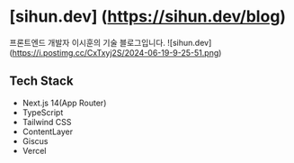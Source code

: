 # [sihun.dev] (https://sihun.dev/blog) 
프론트엔드 개발자 이시훈의 기술 블로그입니다. 
![sihun.dev] (https://i.postimg.cc/CxTxyj2S/2024-06-19-9-25-51.png)

## Tech Stack 
- Next.js 14(App Router)
- TypeScript
- Tailwind CSS
- ContentLayer 
- Giscus 
- Vercel